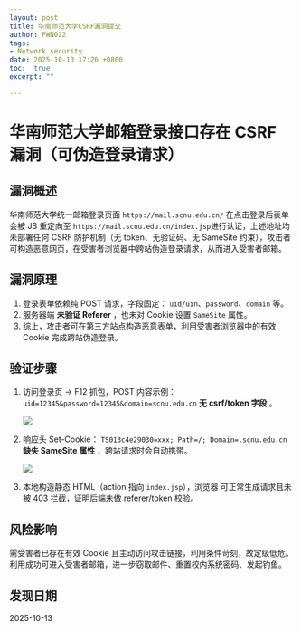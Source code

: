 ```yaml
---
layout: post
title: 华南师范大学CSRF漏洞提交
author: PWN022
tags:
- Network security
date: 2025-10-13 17:26 +0800
toc:  true
excerpt: ""

---
```


# 华南师范大学邮箱登录接口存在 CSRF 漏洞（可伪造登录请求）

## 漏洞概述

华南师范大学统一邮箱登录页面 `https://mail.scnu.edu.cn/` 在点击登录后表单会被 JS 重定向至 `https://mail.scnu.edu.cn/index.jsp`进行认证，上述地址均未部署任何 CSRF 防护机制（无 token、无验证码、无 SameSite 约束），攻击者可构造恶意网页，在受害者浏览器中跨站伪造登录请求，从而进入受害者邮箱。

## 漏洞原理

1. 登录表单依赖纯 POST 请求，字段固定：
   `uid/uin`、`password`、`domain` 等。
2. 服务器端 **未验证 Referer** ，也未对 Cookie 设置 `SameSite` 属性。
3. 综上，攻击者可在第三方站点构造恶意表单，利用受害者浏览器中的有效 Cookie 完成跨站伪造登录。

## 验证步骤

1. 访问登录页 → F12 抓包，POST 内容示例：
   `uid=12345&password=12345&domain=scnu.edu.cn`
   **无 csrf/token 字段** 。

   ![](E:\Files\提交漏洞\华北师范大学20251013\网站存在csrf.png)

2. 响应头 Set-Cookie：
   `TS013c4e29030=xxx; Path=/; Domain=.scnu.edu.cn`
   **缺失 SameSite 属性** ，跨站请求时会自动携带。

   ![](https://cdn.jsdelivr.net/gh/PWN022/0x00@main/NetSecurity/My_screenshot/%E7%BD%91%E7%AB%99%E5%AD%98%E5%9C%A8csrf1.png)

3. 本地构造静态 HTML（action 指向 `index.jsp`），浏览器 可正常生成请求且未被 403 拦截，证明后端未做 referer/token 校验。

## 风险影响

需受害者已存在有效 Cookie 且主动访问攻击链接，利用条件苛刻，故定级低危。利用成功可进入受害者邮箱，进一步窃取邮件、重置校内系统密码、发起钓鱼。

## 发现日期

2025-10-13